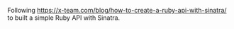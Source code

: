 Following https://x-team.com/blog/how-to-create-a-ruby-api-with-sinatra/ to built a simple Ruby API with Sinatra.
